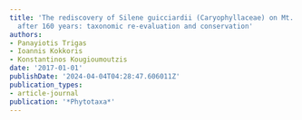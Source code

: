 ```yaml
---
title: 'The rediscovery of Silene guicciardii (Caryophyllaceae) on Mt. Parnassos (Greece)
  after 160 years: taxonomic re-evaluation and conservation'
authors:
- Panayiotis Trigas
- Ioannis Kokkoris
- Konstantinos Kougioumoutzis
date: '2017-01-01'
publishDate: '2024-04-04T04:28:47.606011Z'
publication_types:
- article-journal
publication: '*Phytotaxa*'
---
```

